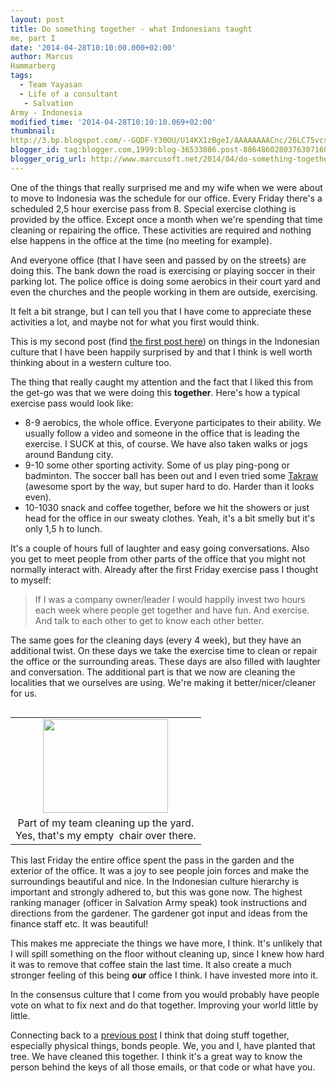 ```yaml
---
layout: post
title: Do something together - what Indonesians taught
me, part I
date: '2014-04-28T10:10:00.000+02:00'
author: Marcus
Hammarberg
tags:
  - Team Yayasan
  - Life of a consultant
   - Salvation
Army - Indonesia
modified_time: '2014-04-28T10:10:10.069+02:00'
thumbnail:
http://3.bp.blogspot.com/--GQDF-Y30OU/U14KX1zBgeI/AAAAAAAACnc/26LC75vcscs/s72-c/2014-04-25+11.48.29.jpg
blogger_id: tag:blogger.com,1999:blog-36533086.post-8864860280376307160
blogger_orig_url: http://www.marcusoft.net/2014/04/do-something-together-what-indonesians.html
---
```



<div dir="ltr" style="text-align: left;" trbidi="on">

One of the things that really surprised me and my wife when we were
about to move to Indonesia was the schedule for our office. Every Friday
there's a scheduled 2,5 hour exercise pass from 8. Special exercise
clothing is provided by the office. Except once a month when we're
spending that time cleaning or repairing the office. These activities
are required and nothing else happens in the office at the time (no
meeting for example).

And everyone office (that I have seen and passed by on the streets) are
doing this. The bank down the road is exercising or playing soccer in
their parking lot. The police office is doing some aerobics in their
court yard and even the churches and the people working in them are
outside, exercising.

It felt a bit strange, but I can tell you that I have come to appreciate
these activities a lot, and maybe not for what you first would think.

This is my second post (find <a
href="http://www.marcusoft.net/2014/04/aligning-our-sights-what-indonesians.html"
target="_blank">the first post here</a>) on things in the Indonesian
culture that I have been happily surprised by and that I think is well
worth thinking about in a western culture too.

The thing that really caught my attention and the
fact that I liked this from the get-go was that we were doing this
**together**. Here's how a typical exercise pass would look like:


-   8-9 aerobics, the whole office. Everyone participates to their
    ability. We usually follow a video and someone in the office that is
    leading the exercise. I SUCK at this, of course. We have also taken
    walks or jogs around Bandung city.
-   9-10 some other sporting activity. Some of us play ping-pong or
    badminton. The soccer ball has been out and I even tried some
    <a href="http://www.youtube.com/watch?v=TsCWr1L0z7g"
    target="_blank">Takraw</a> (awesome sport by the way, but super hard
    to do. Harder than it looks even).
-   10-1030 snack and coffee together, before we hit the showers or just
    head for the office in our sweaty clothes. Yeah, it's a bit smelly
    but it's only 1,5 h to lunch.

It's a couple of hours full of laughter and easy going conversations.
Also you get to meet people from other parts of the office that you
might not normally interact with. Already after the first Friday
exercise pass I thought to myself:

> If I was a company owner/leader I would happily invest two hours each
> week where people get together and have fun. And exercise. And talk to
> each other to get to know each other better. 

The same goes for the cleaning days (every 4 week), but they have an
additional twist. On these days we take the exercise time to clean or
repair the office or the surrounding areas. These days are also filled
with laughter and conversation. The additional part is that we now are
cleaning the localities that we ourselves are using. We're making it
better/nicer/cleaner for us.


<table class="tr-caption-container" data-cellpadding="0"
data-cellspacing="0"
style="float: left; margin-right: 1em; text-align: left;">
<colgroup>
<col style="width: 100%" />
</colgroup>
<tbody>
<tr class="odd">
<td style="text-align: center;"><a
href="http://3.bp.blogspot.com/--GQDF-Y30OU/U14KX1zBgeI/AAAAAAAACnc/26LC75vcscs/s1600/2014-04-25+11.48.29.jpg"
data-imageanchor="1"
style="clear: left; margin-bottom: 1em; margin-left: auto; margin-right: auto;"><img
src="http://3.bp.blogspot.com/--GQDF-Y30OU/U14KX1zBgeI/AAAAAAAACnc/26LC75vcscs/s1600/2014-04-25+11.48.29.jpg"
data-border="0" width="200" height="150" /></a></td>
</tr>
<tr class="even">
<td class="tr-caption" style="text-align: center;">Part of my team
cleaning up the yard.<br />
Yes, that's my empty  chair over there.</td>
</tr>
</tbody>
</table>

This last Friday the entire office spent the pass in the garden and the
exterior of the office. It was a joy to see people join forces and make
the surroundings beautiful and nice. In the Indonesian culture hierarchy
is important and strongly adhered to, but this was gone now. The highest
ranking manager (officer in Salvation Army speak) took instructions and
directions from the gardener. The gardener got input and ideas from the
finance staff etc. It was beautiful!

This makes me appreciate the things we have more, I think. It's unlikely
that I will spill something on the floor without cleaning up, since I
knew how hard it was to remove that coffee stain the last time. It also
create a much stronger feeling of this being **our** office I think. I
have invested more into it.

In the consensus culture that I come from you would probably have people
vote on what to fix next and do that together. Improving your world
little by little.

Connecting back to a <a
href="http://www.marcusoft.net/2013/05/lets-do-something-instead.html"
target="_blank">previous post</a> I think that doing stuff together,
especially physical things, bonds people. We, you and I, have planted
that tree. We have cleaned this together. I think it's a great way to
know the person behind the keys of all those emails, or that code or
what have you. 

</div>
